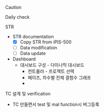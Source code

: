 > [!CAUTION]
> Daily check

STR
- STR documentation
	- [x] Copy STR from iPIS-500
	- [ ] Data modification
	- [ ] Data update
- Dashboard
	- 대시보드 구성 - 다이나믹 대시보드
		- 컨트롤러 - 프로젝트 선택
		- 페이즈, 차수별 전체 결함수 그래프
		- 
TC 설계 및 verification
- TC 만들면서 test 및 mal function시 버그등록